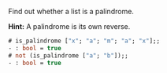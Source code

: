 
Find out whether a list is a palindrome.

**Hint:** A palindrome is its own reverse.

```ocaml
# is_palindrome ["x"; "a"; "m"; "a"; "x"];;
- : bool = true
# not (is_palindrome ["a"; "b"]);;
- : bool = true
```
